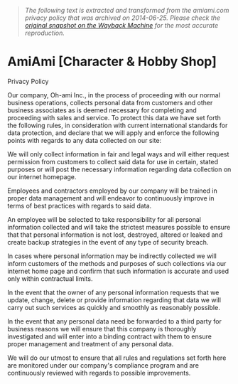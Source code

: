 > *The following text is extracted and transformed from the amiami.com privacy policy that was archived on 2014-06-25. Please check the [original snapshot on the Wayback Machine](https://web.archive.org/web/20140625093740id_/http%3A//www.amiami.com/top/page/t/privacypolicy.html) for the most accurate reproduction.*

# AmiAmi [Character & Hobby Shop]

Privacy Policy

Our company, Oh-ami Inc., in the process of proceeding with our normal business operations, collects personal data from customers and other business associates as is deemed necessary for completing and proceeding with sales and service. To protect this data we have set forth the following rules, in consideration with current international standards for data protection, and declare that we will apply and enforce the following points with regards to any data collected on our site: 

We will only collect information in fair and legal ways and will either request permission from customers to collect said data for use in certain, stated purposes or will post the necessary information regarding data collection on our internet homepage. 

Employees and contractors employed by our company will be trained in proper data management and will endeavor to continuously improve in terms of best practices with regards to said data. 

An employee will be selected to take responsibility for all personal information collected and will take the strictest measures possible to ensure that that personal information is not lost, destroyed, altered or leaked and create backup strategies in the event of any type of security breach. 

In cases where personal information may be indirectly collected we will inform customers of the methods and purposes of such collections via our internet home page and confirm that such information is accurate and used only within contractual limits. 

In the event that the owner of any personal information requests that we update, change, delete or provide information regarding that data we will carry out such services as quickly and smoothly as reasonably possible. 

In the event that any personal data need be forwarded to a third party for business reasons we will ensure that this company is thoroughly investigated and will enter into a binding contract with them to ensure proper management and treatment of any personal data. 

We will do our utmost to ensure that all rules and regulations set forth here are monitored under our company's compliance program and are continuously reviewed with regards to possible improvements.

  

